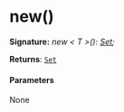 # new()





**Signature:** _new < T >(): [Set](../../es6-collections/interface/set.md)<T>;_

**Returns**: [`Set`](../../es6-collections/interface/set.md)<T>





#### Parameters
None


